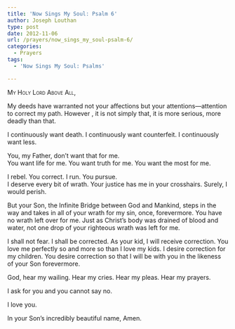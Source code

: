 ```yaml
---
title: 'Now Sings My Soul: Psalm 6'
author: Joseph Louthan
type: post
date: 2012-11-06
url: /prayers/now_sings_my_soul-psalm-6/
categories:
  - Prayers
tags:
  - 'Now Sings My Soul: Psalms'

---
```

<div style="font-variant: small-caps;">
  My Holy Lord Above All,
</div>

My deeds have warranted not your affections but your attentions—attention to correct my path. However , it is not simply that, it is more serious, more deadly than that.

I continuously want death. I continuously want counterfeit. I continuously want less.

You, my Father, don’t want that for me.  
You want life for me. You want truth for me. You want the most for me.

I rebel. You correct. I run. You pursue.  
I deserve every bit of wrath. Your justice has me in your crosshairs. Surely, I would perish.

But your Son, the Infinite Bridge between God and Mankind, steps in the way and takes in all of your wrath for my sin, once, forevermore.
You have no wrath left over for me. Just as Christ’s body was drained of blood and water, not one drop of your righteous wrath was left for me.

I shall not fear. I shall be corrected. As your kid, I will receive correction.
You love me perfectly so and more so than I love my kids. I desire correction for my children. You desire correction so that I will be with you in the likeness of your Son forevermore.

God, hear my wailing. Hear my cries. Hear my pleas. Hear my prayers.

I ask for you and you cannot say no.

I love you.

In your Son&#8217;s incredibly beautiful name, Amen.